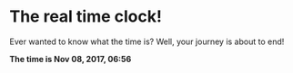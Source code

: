 # The real time clock!

Ever wanted to know what the time is? Well, your journey is about to end!

**The time is Nov 08, 2017, 06:56**